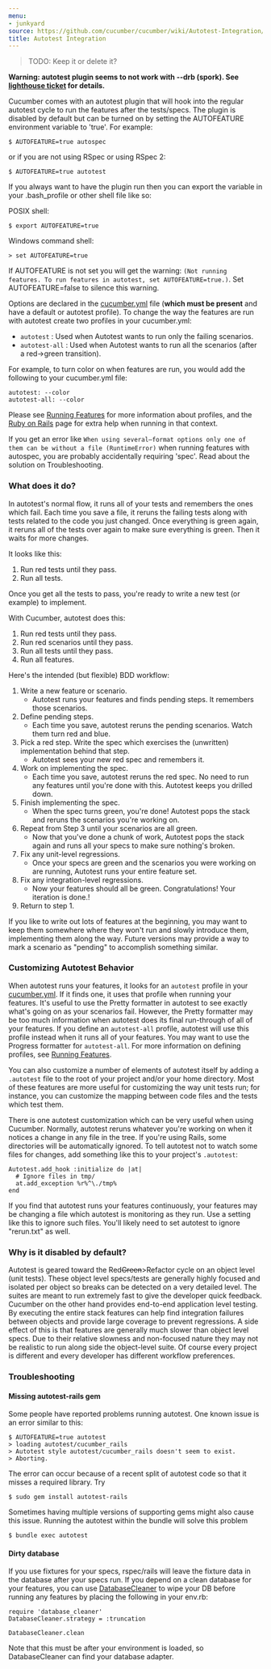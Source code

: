 ```yaml
---
menu:
- junkyard
source: https://github.com/cucumber/cucumber/wiki/Autotest-Integration/
title: Autotest Integration
---
```


> TODO: Keep it or delete it?

**Warning: autotest plugin seems to not work with --drb (spork). See [lighthouse ticket](https://rspec.lighthouseapp.com/projects/16211-cucumber/tickets/365-cucumber-out-option-does-not-worj-with-drb) for details.**

Cucumber comes with an autotest plugin that will hook into the regular autotest
cycle to run the features after the tests/specs. The plugin is disabled by
default but can be turned on by setting the AUTOFEATURE environment variable to
'true'. For example:

```
$ AUTOFEATURE=true autospec
```

or if you are not using RSpec or using RSpec 2:

```
$ AUTOFEATURE=true autotest
```

If you always want to have the plugin run then you can export the variable in your .bash_profile or other shell file like so:

POSIX shell:

```
$ export AUTOFEATURE=true
```

Windows command shell:

```
> set AUTOFEATURE=true
```

If AUTOFEATURE is not set you will get the warning: `(Not running features. To run features in autotest, set AUTOFEATURE=true.)`. Set AUTOFEATURE=false to silence this warning.

Options are declared in the [cucumber.yml](/cucumber/cucumber.yml/) file (**which must be present** and have a default or autotest profile). To change the way the features are run with autotest create two profiles in your cucumber.yml:

- `autotest` : Used when Autotest wants to run only the failing scenarios.
- `autotest-all` : Used when Autotest wants to run all the scenarios (after a red->green transition).

For example, to turn color on when features are run, you would add the following to your cucumber.yml file:

```
autotest: --color
autotest-all: --color
```

Please see [Running Features](/cucumber/running-features/) for more information about profiles, and the [Ruby on Rails](/implementations/ruby/ruby-on-rails/) page for extra help when running in that context.

If you get an error like `When using several—format options only one of them can be without a file (RuntimeError)` when running features with autospec, you are probably accidentally requiring 'spec'. Read about the solution on Troubleshooting.

### What does it do?

In autotest's normal flow, it runs all of your tests and remembers the
ones which fail. Each time you save a file, it reruns the failing
tests along with tests related to the code you just changed. Once
everything is green again, it reruns all of the tests over again to
make sure everything is green. Then it waits for more changes.

It looks like this:

1. Run red tests until they pass.
2. Run all tests.

Once you get all the tests to pass, you're ready to write a new test (or example) to implement.

With Cucumber, autotest does this:

1. Run red tests until they pass.
2. Run red scenarios until they pass.
3. Run all tests until they pass.
4. Run all features.

Here's the intended (but flexible) BDD workflow:

1. Write a new feature or scenario.
   - Autotest runs your features and finds pending steps. It remembers those scenarios.
2. Define pending steps.
   - Each time you save, autotest reruns the pending scenarios. Watch them turn red and blue.
3. Pick a red step. Write the spec which exercises the (unwritten) implementation behind that step.
   - Autotest sees your new red spec and remembers it.
4. Work on implementing the spec.
   - Each time you save, autotest reruns the red spec. No need to run any features until you're done with this. Autotest keeps you drilled down.
5. Finish implementing the spec.
   - When the spec turns green, you're done! Autotest pops the stack and reruns the scenarios you're working on.
6. Repeat from Step 3 until your scenarios are all green.
   - Now that you've done a chunk of work, Autotest pops the stack again and runs all your specs to make sure nothing's broken.
7. Fix any unit-level regressions.
   - Once your specs are green and the scenarios you were working on are running, Autotest runs your entire feature set.
8. Fix any integration-level regressions.
   - Now your features should all be green. Congratulations! Your iteration is done.!
9. Return to step 1.

If you like to write out lots of features at the beginning, you may want to keep them somewhere where they won't run and slowly introduce them, implementing them along the way. Future versions may provide a way to mark a scenario as "pending" to accomplish something similar.

### Customizing Autotest Behavior

When autotest runs your features, it looks for an `autotest` profile in your [cucumber.yml](/cucumber/cucumber.yml/). If it finds one, it uses that profile when running your features. It's useful to use the Pretty formatter in autotest to see exactly what's going on as your scenarios fail. However, the Pretty formatter may be too much information when autotest does its final run-through of all of your features. If you define an `autotest-all` profile, autotest will use this profile instead when it runs all of your features. You may want to use the Progress formatter for `autotest-all`. For more information on defining profiles, see [Running Features](/cucumber/running-features/).

You can also customize a number of elements of autotest itself by adding a `.autotest` file to the root of your project and/or your home directory. Most of these features are more useful for customizing the way unit tests run; for instance, you can customize the mapping between code files and the tests which test them.

There is one autotest customization which can be very useful when using Cucumber. Normally, autotest reruns whatever you're working on when it notices a change in any file in the tree. If you're using Rails, some directories will be automatically ignored. To tell autotest not to watch some files for changes, add something like this to your project's `.autotest`:

```
Autotest.add_hook :initialize do |at|
  # Ignore files in tmp/
  at.add_exception %r%^\./tmp%
end
```

If you find that autotest runs your features continuously, your features may be
changing a file which autotest is monitoring as they run. Use a setting like
this to ignore such files. You'll likely need to set autotest to ignore
"rerun.txt" as well.

### Why is it disabled by default?

Autotest is geared toward the Red~~Green~~>Refactor cycle on an object level
(unit tests). These object level specs/tests are generally highly focused and
isolated per object so breaks can be detected on a very detailed level. The
suites are meant to run extremely fast to give the developer quick feedback.
Cucumber on the other hand provides end-to-end application level testing. By
executing the entire stack features can help find integration failures between
objects and provide large coverage to prevent regressions. A side effect of this
is that features are generally much slower than object level specs. Due to their
relative slowness and non-focused nature they may not be realistic to run along
side the object-level suite. Of course every project is different and every
developer has different workflow preferences.

### Troubleshooting

#### Missing autotest-rails gem

Some people have reported problems running autotest. One known issue is an error
similar to this:

```
$ AUTOFEATURE=true autotest
> loading autotest/cucumber_rails
> Autotest style autotest/cucumber_rails doesn't seem to exist.
> Aborting.
```

The error can occur because of a recent split of autotest code so that it misses
a required library. Try

```
$ sudo gem install autotest-rails
```

Sometimes having multiple versions of supporting gems might also cause this
issue. Running the autotest within the bundle will solve this problem

```
$ bundle exec autotest
```

#### Dirty database

If you use fixtures for your specs, rspec/rails will leave the fixture data in the database after your specs run. If you depend on a clean database for your features, you can use [DatabaseCleaner](https://github.com/bmabey/database_cleaner/tree/master) to wipe your DB before running any features by placing the following in your env.rb:

```
require 'database_cleaner'
DatabaseCleaner.strategy = :truncation

DatabaseCleaner.clean
```

Note that this must be after your environment is loaded, so DatabaseCleaner can find your database adapter.

